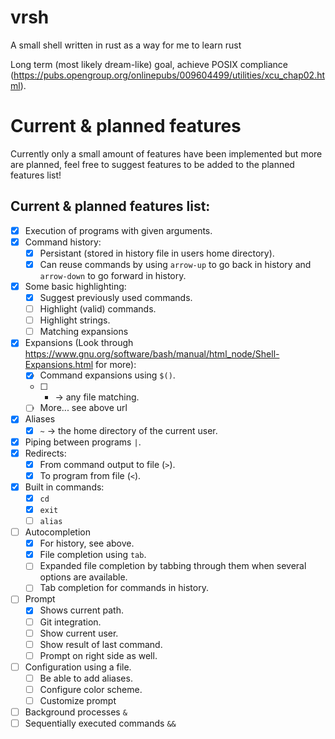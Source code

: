 # vrsh
A small shell written in rust as a way for me to learn rust

Long term (most likely dream-like) goal, achieve POSIX compliance (https://pubs.opengroup.org/onlinepubs/009604499/utilities/xcu_chap02.html).

# Current & planned features
Currently only a small amount of features have been implemented but more are planned, feel free to suggest features to be added to the planned features list!

## Current & planned features list:
 - [x] Execution of programs with given arguments.
 - [x] Command history:
   - [x] Persistant (stored in history file in users home directory).
   - [x] Can reuse commands by using `arrow-up` to go back in history and `arrow-down` to go forward in history.
 - [x] Some basic highlighting:
   - [x] Suggest previously used commands.
   - [ ] Highlight (valid) commands.
   - [ ] Highlight strings.
   - [ ] Matching expansions
 - [x] Expansions (Look through https://www.gnu.org/software/bash/manual/html_node/Shell-Expansions.html for more):
   - [x] Command expansions using `$()`.
   - [ ] * -> any file matching. 
   - [ ] More... see above url
 - [x] Aliases
   - [x] `~` -> the home directory of the current user.
 - [x] Piping between programs `|`.
 - [x] Redirects:
   - [x] From command output to file (`>`).
   - [x] To program from file (`<`).
 - [x] Built in commands:
   - [x] `cd`
   - [x] `exit`
   - [ ] `alias`
 - [ ] Autocompletion
   - [x] For history, see above.
   - [x] File completion using `tab`.
   - [ ] Expanded file completion by tabbing through them when several options are available.
   - [ ] Tab completion for commands in history.
 - [ ] Prompt
   - [x] Shows current path.
   - [ ] Git integration.
   - [ ] Show current user.
   - [ ] Show result of last command.
   - [ ] Prompt on right side as well.
 - [ ] Configuration using a file.
   - [ ] Be able to add aliases.
   - [ ] Configure color scheme.
   - [ ] Customize prompt
 - [ ] Background processes `&`
 - [ ] Sequentially executed commands `&&`
